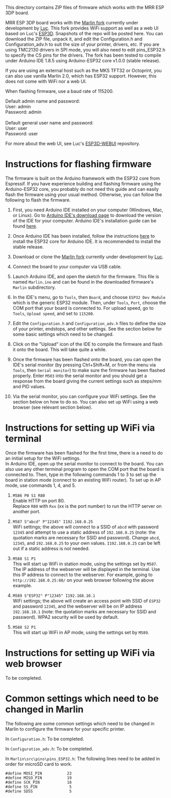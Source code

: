 This directory contains ZIP files of firmware which works with the MRR ESP 3DP board.

MRR ESP 3DP board works with the [Marlin fork](https://github.com/luc-github/Marlin) currently under development by [Luc](https://github.com/luc-github). This fork provides WiFi support as well as a web UI based on Luc's [ESP3D](https://github.com/luc-github/ESP3D). Snapshots of the repo will be posted here. You can download the ZIP file, unpack it, and edit the Configuration.h and Configuration_adv.h to suit the size of your printer, drivers, etc. If you are using TMC2130 drivers in SPI mode, you will also need to edit pins_ESP32.h to specify the CS pins for the drivers. The fork has been tested to compile under Arduino IDE 1.8.5 using Arduino-ESP32 core v1.0.0 (stable release).

If you are using an external host such as the MKS TFT32 or Octoprint, you can also use vanilla Marlin 2.0, which has ESP32 support. However, this does not come with WiFi nor a web UI.

When flashing firmware, use a baud rate of 115200.

Default admin name and password:<br>
User: admin<br>
Password: admin<br>
<br>
Default general user name and password:<br>
User: user<br>
Password: user<br>

For more about the web UI, see Luc's [ESP3D-WEBUI](https://github.com/luc-github/ESP3D-WEBUI) repository.

# Instructions for flashing firmware

The firmware is built on the Arduino framework with the ESP32 core from Espressif. If you have experience building and flashing firmware using the Arduino-ESP32 core, you probably do not need this guide and can easily flash the firmware using your usual method. Otherwise, you can follow the following to flash the firmware.

1. First, you need Arduino IDE installed on your computer (Windows, Mac, or Linux). Go to [Arduino IDE's download page](https://www.arduino.cc/en/main/software) to download the version of the IDE for your computer. Arduino IDE's installation guide can be found [here](https://www.arduino.cc/en/Guide/HomePage).

2. Once Arduino IDE has been installed, follow the instructions [here](https://github.com/espressif/arduino-esp32/blob/master/docs/arduino-ide/boards_manager.md) to install the ESP32 core for Arduino IDE. It is recommended to install the stable release.

3. Download or clone the [Marlin fork](https://github.com/luc-github/Marlin) currently under development by [Luc](https://github.com/luc-github).

4. Connect the board to your computer via USB cable.

5. Launch Arduino IDE, and open the sketch for the firmware. This file is named `Marlin.ino` and can be found in the downloaded firmware's `Marlin` subdirectory.

6. In the IDE's menu, go to `Tools`, then `Board`, and choose `ESP32 Dev Module` which is the generic ESP32 module. Then, under `Tools`, `Port`, choose the COM port that your board is connected to. For upload speed, go to `Tools`, `Upload speed`, and set to `115200`.

7. Edit the `Configuration.h` and `Configuration_adv.h` files to define the size of your printer, endstops, and other settings. See the section below for some basic settings which need to be changed.

8. Click on the "Upload" icon of the IDE to compile the firmware and flash it onto the board. This will take quite a while.

9. Once the firmware has been flashed onto the board, you can open the IDE's serial monitor (by pressing Ctrl+Shift+M, or from the menu via `Tools`, then `Serial monitor`) to make sure the firmware has been flashed properly. Enter `M503` into the serial monitor and you should get a response from the board giving the current settings such as steps/mm and PID values.

10. Via the serial monitor, you can configure your WiFi settings. See the section below on how to do so. You can also set up WiFi using a web browser (see relevant section below).

# Instructions for setting up WiFi via terminal

Once the firmware has been flashed for the first time, there is a need to do an initial setup for the WiFi settings.<br>
In Arduino IDE, open up the serial monitor to connect to the board. You can also use any other terminal program to open the COM port that the board is connected to. Then, type in the following commands 1 to 3 to set up the board in station mode (connect to an existing WiFi router). To set up in AP mode, use commands 1, 4, and 5.

1. `M586 P0 S1 R80`<br>
Enable HTTP on port 80.<br>
Replace `R80` with `Rxx` (xx is the port number) to run the HTTP server on another port.

2. `M587 S"abcd" P"12345" I192.168.0.25`<br>
WiFi settings; the above will connect to a SSID of `abcd` with password `12345` and attempt to use a static address of `192.168.0.25` (note: the quotation marks are necessary for SSID and password). Change `abcd`, `12345`, and `192.168.0.25` to your own values. `I192.168.0.25` can be left out if a static address is not needed.

3. `M588 S1 P1`<br>
This will start up WiFi in station mode, using the settings set by `M587`. The IP address of the webserver will be displayed in the terminal. Use this IP address to connect to the webserver. For example, going to `http://192.168.0.25:80/` on your web browser following the above example.

4. `M589 S"ESP32" P"12345" I192.168.10.1`<br>
WiFi settings; the above will create an access point with SSID of `ESP32` and password `12345`, and the webserver will be on IP address `192.168.10.1` (note: the quotation marks are necessary for SSID and password). WPA2 security will be used by default.

5. `M588 S2 P1`<br>
This will start up WiFi in AP mode, using the settings set by `M589`.

# Instructions for setting up WiFi via web browser

To be completed.

# Common settings which need to be changed in Marlin

The following are some common settings which need to be changed in Marlin to configure the firmware for your specific printer.<br>

In `Configuration.h`:
To be completed.<br>

In `Configuration_adv.h`:
To be completed.<br>

In `Marlin\src\pins\pins_ESP32.h`:
The following lines need to be added in order for microSD card to work.<br>
```
#define MOSI_PIN           23
#define MISO_PIN           19
#define SCK_PIN            18
#define SS_PIN              5
#define SDSS                5
```

